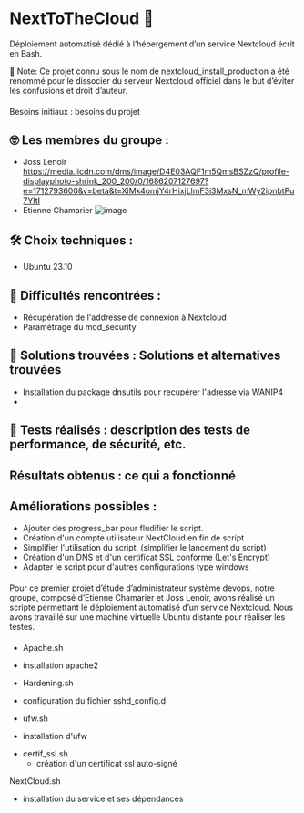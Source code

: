 # NextToTheCloud 🚀

Déploiement automatisé dédié à l’hébergement d’un service Nextcloud écrit en Bash.

📢 Note: Ce projet connu sous le nom de nextcloud_install_production a été renommé pour le dissocier du serveur Nextcloud officiel dans le but d’éviter les confusions et droit d’auteur.

####
Besoins initiaux : besoins du projet

## 🤓 Les membres du groupe : 
* Joss Lenoir https://media.licdn.com/dms/image/D4E03AQF1m5QmsBSZzQ/profile-displayphoto-shrink_200_200/0/1686207127697?e=1712793600&v=beta&t=XiMk4omjY4rHixjLlmF3i3MxsN_mWy2ipnbtPu7YItI
* Etienne Chamarier ![image](https://github.com/Glorfinger/NextCloud/assets/126485152/099bbcd6-c785-44a4-b0b5-00038944ef6b)


 ## 🛠 Choix techniques : 
* Ubuntu 23.10

## 🤬 Difficultés rencontrées : 
* Récupération de l'addresse de connexion à Nextcloud
* Paramétrage du mod_security

## 🤩 Solutions trouvées : Solutions et alternatives trouvées
* Installation du package dnsutils pour recupérer l'adresse via WANIP4
* 

## 🧪 Tests réalisés : description des tests de performance, de sécurité, etc.

## Résultats obtenus : ce qui a fonctionné

## Améliorations possibles : 
* Ajouter des progress_bar pour fludifier le script.
* Création d'un compte utilisateur NextCloud en fin de script
* Simplifier l'utilisation du script. (simplifier le lancement du script)
* Création d'un DNS et d'un certificat SSL conforme (Let's Encrypt)
* Adapter le script pour d'autres configurations type windows


####
Pour ce premier projet d’étude d’administrateur système devops, notre groupe, composé d’Etienne Chamarier et Joss Lenoir, avons réalisé un scripte permettant le déploiement automatisé d’un service Nextcloud. 
Nous avons travaillé sur une machine virtuelle Ubuntu distante pour réaliser les testes.
####

* Apache.sh
 - installation apache2

* Hardening.sh 
 - configuration du fichier sshd_config.d

* ufw.sh
 - installation d'ufw

* certif_ssl.sh
  - création d'un certificat ssl auto-signé

NextCloud.sh
 - installation du service et ses dépendances
